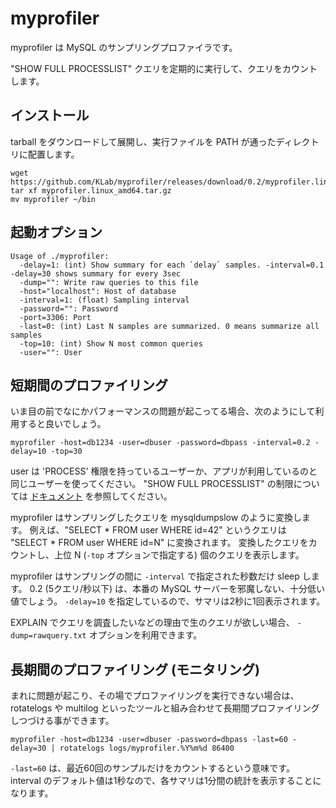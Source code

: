 # myprofiler

myprofiler は MySQL のサンプリングプロファイラです。

"SHOW FULL PROCESSLIST" クエリを定期的に実行して、クエリをカウントします。

## インストール

tarball をダウンロードして展開し、実行ファイルを PATH が通ったディレクトリに配置します。

```console
wget https://github.com/KLab/myprofiler/releases/download/0.2/myprofiler.linux_amd64.tar.gz
tar xf myprofiler.linux_amd64.tar.gz
mv myprofiler ~/bin
```

## 起動オプション

```console
Usage of ./myprofiler:
  -delay=1: (int) Show summary for each `delay` samples. -interval=0.1 -delay=30 shows summary for every 3sec
  -dump="": Write raw queries to this file
  -host="localhost": Host of database
  -interval=1: (float) Sampling interval
  -password="": Password
  -port=3306: Port
  -last=0: (int) Last N samples are summarized. 0 means summarize all samples
  -top=10: (int) Show N most common queries
  -user="": User
```


## 短期間のプロファイリング

いま目の前でなにかパフォーマンスの問題が起こってる場合、次のようにして利用すると良いでしょう。

```console
myprofiler -host=db1234 -user=dbuser -password=dbpass -interval=0.2 -delay=10 -top=30
```

user は 'PROCESS' 権限を持っているユーザーか、アプリが利用しているのと同じユーザーを使ってください。
"SHOW FULL PROCESSLIST" の制限については [ドキュメント](https://dev.mysql.com/doc/refman/5.6/en/show-processlist.html)
を参照してください。

myprofiler はサンプリングしたクエリを mysqldumpslow のように変換します。
例えば、"SELECT * FROM user WHERE id=42" というクエリは "SELECT * FROM user WHERE id=N" に変換されます。
変換したクエリをカウントし、上位 N (`-top` オプションで指定する) 個のクエリを表示します。

myprofiler はサンプリングの間に `-interval` で指定された秒数だけ sleep します。
0.2 (5クエリ/秒以下) は、本番の MySQL サーバーを邪魔しない、十分低い値でしょう。
`-delay=10` を指定しているので、サマリは2秒に1回表示されます。

EXPLAIN でクエリを調査したいなどの理由で生のクエリが欲しい場合、 `-dump=rawquery.txt` オプションを利用できます。


## 長期間のプロファイリング (モニタリング)

まれに問題が起こり、その場でプロファイリングを実行できない場合は、
rotatelogs や multilog といったツールと組み合わせて長期間プロファイリングしつづける事ができます。


```console
myprofiler -host=db1234 -user=dbuser -password=dbpass -last=60 -delay=30 | rotatelogs logs/myprofiler.%Y%m%d 86400
```

`-last=60` は、最近60回のサンプルだけをカウントするという意味です。
interval のデフォルト値は1秒なので、各サマリは1分間の統計を表示することになります。
